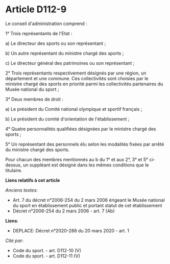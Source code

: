 # Article D112-9

Le conseil d'administration comprend : 

1° Trois représentants de l'Etat : 

a) Le directeur des sports ou son représentant ; 

b) Un autre représentant du ministre chargé des sports ; 

c) Le    directeur général des patrimoines ou son représentant ; 

2° Trois représentants respectivement désignés par une région, un département et une commune. Ces collectivités sont choisies
par le ministre chargé des sports en priorité parmi les collectivités partenaires du Musée national du sport ; 

3° Deux membres de droit : 

a) Le président du Comité national olympique et sportif français ; 

b) Le président du comité d'orientation de l'établissement ; 

4° Quatre personnalités qualifiées désignées par le ministre chargé des sports ; 

5° Un représentant des personnels élu selon les modalités fixées par arrêté du ministre chargé des sports. 

Pour chacun des membres mentionnés au b du 1° et aux 2°, 3° et 5° ci-dessus, un suppléant est désigné dans les mêmes
conditions que le titulaire.

**Liens relatifs à cet article**

_Anciens textes_:

  - Art. 7 du décret n°2006-254 du 2 mars 2006 érigeant le Musée national du sport en établissement public et portant statut de cet établissement
  - Décret n°2006-254 du 2 mars 2006 - art. 7 (Ab)

**Liens**:

  - DEPLACE: Décret n°2020-288 du 20 mars 2020 - art. 1

_Cité par_:

  - Code du sport. - art. D112-10 (V)
  - Code du sport. - art. D112-11 (V)
